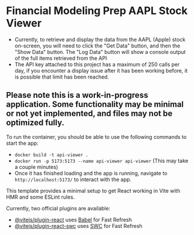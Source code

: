 # Financial Modeling Prep AAPL Stock Viewer

- Currently, to retrieve and display the data from the AAPL (Apple) stock on-screen, you will need to click the "Get Data" button, and then the "Show Data" button. The "Log Data" button will show a console output of the full items retrieved from the API
- The API key attached to this project has a maximum of 250 calls per day, if you encounter a display issue after it has been working before, it is possible that limit has been reached.

## Please note this is a work-in-progress application. Some functionality may be minimal or not yet implemented, and files may not be optimized fully.

To run the container, you should be able to use the following commands to start the app: <br />
- `docker build -t api-viewer .` <br />
- `docker run -p 5173:5173 --name api-viewer api-viewer` (This may take a couple minutes)<br />
- Once it has finished loading and the app is running, navigate to `http://localhost:5173/` to interact with the app.

This template provides a minimal setup to get React working in Vite with HMR and some ESLint rules.

Currently, two official plugins are available:

- [@vitejs/plugin-react](https://github.com/vitejs/vite-plugin-react/blob/main/packages/plugin-react/README.md) uses [Babel](https://babeljs.io/) for Fast Refresh
- [@vitejs/plugin-react-swc](https://github.com/vitejs/vite-plugin-react-swc) uses [SWC](https://swc.rs/) for Fast Refresh
